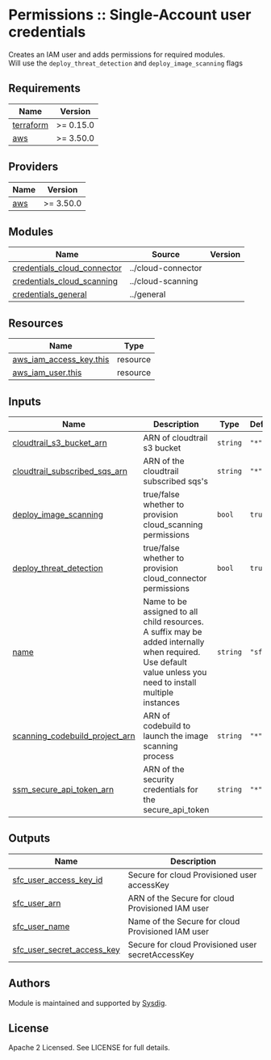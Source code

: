 # Permissions :: Single-Account user credentials

Creates an IAM user and adds permissions for required modules.
<br/>Will use the `deploy_threat_detection` and `deploy_image_scanning` flags

<!-- BEGINNING OF PRE-COMMIT-TERRAFORM DOCS HOOK -->
## Requirements

| Name | Version |
|------|---------|
| <a name="requirement_terraform"></a> [terraform](#requirement\_terraform) | >= 0.15.0 |
| <a name="requirement_aws"></a> [aws](#requirement\_aws) | >= 3.50.0 |

## Providers

| Name | Version |
|------|---------|
| <a name="provider_aws"></a> [aws](#provider\_aws) | >= 3.50.0 |

## Modules

| Name | Source | Version |
|------|--------|---------|
| <a name="module_credentials_cloud_connector"></a> [credentials\_cloud\_connector](#module\_credentials\_cloud\_connector) | ../cloud-connector |  |
| <a name="module_credentials_cloud_scanning"></a> [credentials\_cloud\_scanning](#module\_credentials\_cloud\_scanning) | ../cloud-scanning |  |
| <a name="module_credentials_general"></a> [credentials\_general](#module\_credentials\_general) | ../general |  |

## Resources

| Name | Type |
|------|------|
| [aws_iam_access_key.this](https://registry.terraform.io/providers/hashicorp/aws/latest/docs/resources/iam_access_key) | resource |
| [aws_iam_user.this](https://registry.terraform.io/providers/hashicorp/aws/latest/docs/resources/iam_user) | resource |

## Inputs

| Name | Description | Type | Default | Required |
|------|-------------|------|---------|:--------:|
| <a name="input_cloudtrail_s3_bucket_arn"></a> [cloudtrail\_s3\_bucket\_arn](#input\_cloudtrail\_s3\_bucket\_arn) | ARN of cloudtrail s3 bucket | `string` | `"*"` | no |
| <a name="input_cloudtrail_subscribed_sqs_arn"></a> [cloudtrail\_subscribed\_sqs\_arn](#input\_cloudtrail\_subscribed\_sqs\_arn) | ARN of the cloudtrail subscribed sqs's | `string` | `"*"` | no |
| <a name="input_deploy_image_scanning"></a> [deploy\_image\_scanning](#input\_deploy\_image\_scanning) | true/false whether to provision cloud\_scanning permissions | `bool` | `true` | no |
| <a name="input_deploy_threat_detection"></a> [deploy\_threat\_detection](#input\_deploy\_threat\_detection) | true/false whether to provision cloud\_connector permissions | `bool` | `true` | no |
| <a name="input_name"></a> [name](#input\_name) | Name to be assigned to all child resources. A suffix may be added internally when required. Use default value unless you need to install multiple instances | `string` | `"sfc"` | no |
| <a name="input_scanning_codebuild_project_arn"></a> [scanning\_codebuild\_project\_arn](#input\_scanning\_codebuild\_project\_arn) | ARN of codebuild to launch the image scanning process | `string` | `"*"` | no |
| <a name="input_ssm_secure_api_token_arn"></a> [ssm\_secure\_api\_token\_arn](#input\_ssm\_secure\_api\_token\_arn) | ARN of the security credentials for the secure\_api\_token | `string` | `"*"` | no |

## Outputs

| Name | Description |
|------|-------------|
| <a name="output_sfc_user_access_key_id"></a> [sfc\_user\_access\_key\_id](#output\_sfc\_user\_access\_key\_id) | Secure for cloud Provisioned user accessKey |
| <a name="output_sfc_user_arn"></a> [sfc\_user\_arn](#output\_sfc\_user\_arn) | ARN of the Secure for cloud Provisioned IAM user |
| <a name="output_sfc_user_name"></a> [sfc\_user\_name](#output\_sfc\_user\_name) | Name of the Secure for cloud Provisioned IAM user |
| <a name="output_sfc_user_secret_access_key"></a> [sfc\_user\_secret\_access\_key](#output\_sfc\_user\_secret\_access\_key) | Secure for cloud Provisioned user secretAccessKey |
<!-- END OF PRE-COMMIT-TERRAFORM DOCS HOOK -->

## Authors

Module is maintained and supported by [Sysdig](https://sysdig.com).

## License

Apache 2 Licensed. See LICENSE for full details.
